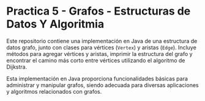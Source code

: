 # Practica 5 - Grafos - Estructuras de Datos Y Algoritmia
Este repositorio contiene una implementación en Java de una estructura de datos grafo, junto con clases para vértices (`Vertex`) y aristas (`Edge`). Incluye métodos para agregar vértices y aristas, imprimir la estructura del grafo y encontrar el camino más corto entre vértices utilizando el algoritmo de Dijkstra.

Esta implementación en Java proporciona funcionalidades básicas para administrar y manipular grafos, siendo adecuada para diversas aplicaciones y algoritmos relacionados con grafos.

